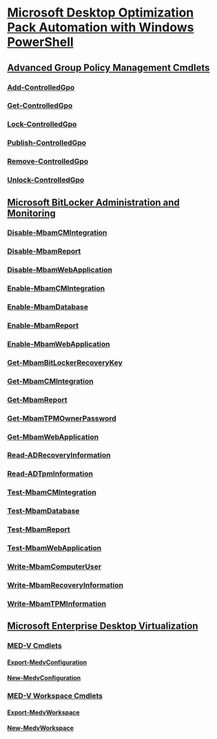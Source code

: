 # [Microsoft Desktop Optimization Pack Automation with Windows PowerShell](index.md)
## [Advanced Group Policy Management Cmdlets](agpm/index.md)
### [Add-ControlledGpo](agpm/add-controlledgpo.md)
### [Get-ControlledGpo](agpm/get-controlledgpo.md)
### [Lock-ControlledGpo](agpm/lock-controlledgpo.md)
### [Publish-ControlledGpo](agpm/publish-controlledgpo.md)
### [Remove-ControlledGpo](agpm/remove-controlledgpo.md)
### [Unlock-ControlledGpo](agpm/unlock-controlledgpo.md)
## [Microsoft BitLocker Administration and Monitoring](mbam/index.md)
### [Disable-MbamCMIntegration](mbam/disable-mbamcmintegration.md)
### [Disable-MbamReport](mbam/disable-mbamreport.md)
### [Disable-MbamWebApplication](mbam/disable-mbamwebapplication.md)
### [Enable-MbamCMIntegration](mbam/enable-mbamcmintegration.md)
### [Enable-MbamDatabase](mbam/enable-mbamdatabase.md)
### [Enable-MbamReport](mbam/enable-mbamreport.md)
### [Enable-MbamWebApplication](mbam/enable-mbamwebapplication.md)
### [Get-MbamBitLockerRecoveryKey](mbam/get-mbambitlockerrecoverykey.md)
### [Get-MbamCMIntegration](mbam/get-mbamcmintegration.md)
### [Get-MbamReport](mbam/get-mbamreport.md)
### [Get-MbamTPMOwnerPassword](mbam/get-mbamtpmownerpassword.md)
### [Get-MbamWebApplication](mbam/get-mbamwebapplication.md)
### [Read-ADRecoveryInformation](mbam/read-adrecoveryinformation.md)
### [Read-ADTpmInformation](mbam/read-adtpminformation.md)
### [Test-MbamCMIntegration](mbam/test-mbamcmintegration.md)
### [Test-MbamDatabase](mbam/test-mbamdatabase.md)
### [Test-MbamReport](mbam/test-mbamreport.md)
### [Test-MbamWebApplication](mbam/test-mbamwebapplication.md)
### [Write-MbamComputerUser](mbam/write-mbamcomputeruser.md)
### [Write-MbamRecoveryInformation](mbam/write-mbamrecoveryinformation.md)
### [Write-MbamTPMInformation](mbam/write-mbamtpminformation.md)
## [Microsoft Enterprise Desktop Virtualization](index.md)
### [MED-V Cmdlets](medv/medv-cmdlets.md)
#### [Export-MedvConfiguration](medv/export-medvconfiguration.md)
#### [New-MedvConfiguration](medv/new-medvconfiguration.md)
### [MED-V Workspace Cmdlets](medv/medv-workspace-cmdlets.md)
#### [Export-MedvWorkspace](medv/export-medvworkspace.md)
#### [New-MedvWorkspace](medv/new-medvworkspace.md)

